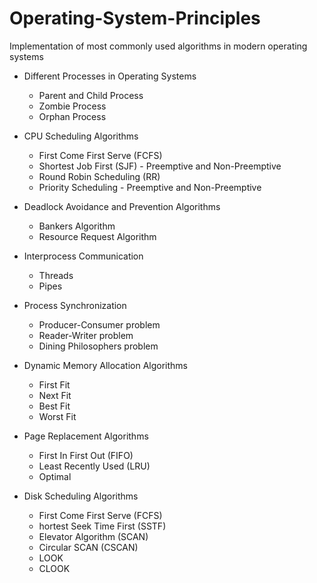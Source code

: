 # Operating-System-Principles
Implementation of most commonly used algorithms in modern operating systems

- Different Processes in Operating Systems
  - Parent and Child Process
  - Zombie Process
  - Orphan Process
  
- CPU Scheduling Algorithms
  - First Come First Serve (FCFS)
  - Shortest Job First (SJF) - Preemptive and Non-Preemptive
  - Round Robin Scheduling (RR)
  - Priority Scheduling - Preemptive and Non-Preemptive

- Deadlock Avoidance and Prevention Algorithms
  - Bankers Algorithm
  - Resource Request Algorithm

- Interprocess Communication
  - Threads
  - Pipes

- Process Synchronization
  - Producer-Consumer problem
  - Reader-Writer problem
  - Dining Philosophers problem

- Dynamic Memory Allocation Algorithms
  - First Fit
  - Next Fit
  - Best Fit
  - Worst Fit

- Page Replacement Algorithms
  - First In First Out (FIFO)
  - Least Recently Used (LRU)
  - Optimal

- Disk Scheduling Algorithms
  - First Come First Serve (FCFS)
  - hortest Seek Time First (SSTF)
  - Elevator Algorithm (SCAN)
  - Circular SCAN (CSCAN)
  - LOOK
  - CLOOK
    

